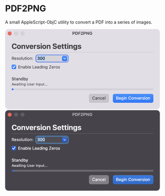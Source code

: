 # PDF2PNG
A small AppleScript-ObjC utility to convert a PDF into a series of images.

<img src="SupportingAssets/Screenshots/MainWindowLight.png#gh-light-mode-only" width=550px>
<img src="SupportingAssets/Screenshots/MainWindowDark.png#gh-dark-mode-only" width=550px>

